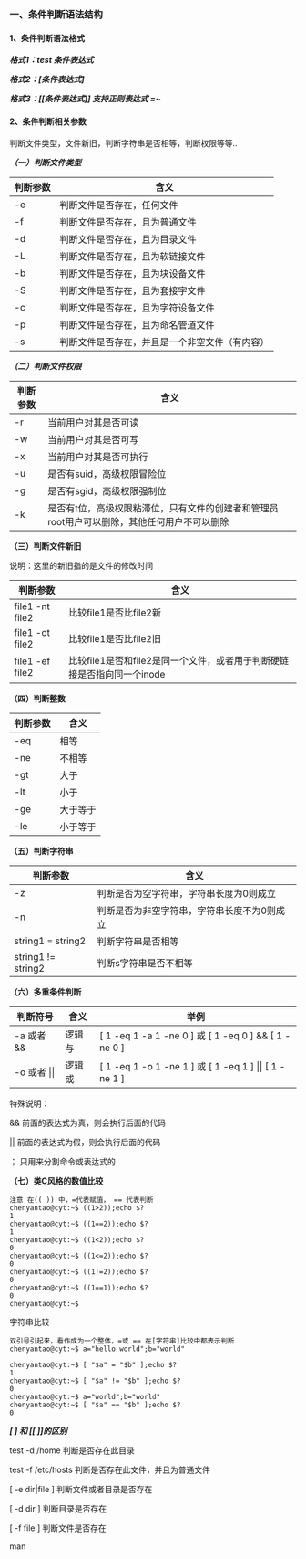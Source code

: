 ### 一、条件判断语法结构

#### 1、条件判断语法格式

***格式1：test 条件表达式***

***格式2：[条件表达式]***

***格式3：[[条件表达式]] 支持正则表达式 =~***

#### 2、条件判断相关参数

判断文件类型，文件新旧，判断字符串是否相等，判断权限等等..

***（一）判断文件类型***

| 判断参数 | 含义                                           |
| -------- | ---------------------------------------------- |
| -e       | 判断文件是否存在，任何文件                     |
| -f       | 判断文件是否存在，且为普通文件                 |
| -d       | 判断文件是否存在，且为目录文件                 |
| -L       | 判断文件是否存在，且为软链接文件               |
| -b       | 判断文件是否存在，且为块设备文件               |
| -S       | 判断文件是否存在，且为套接字文件               |
| -c       | 判断文件是否存在，且为字符设备文件             |
| -p       | 判断文件是否存在，且为命名管道文件             |
| -s       | 判断文件是否存在，并且是一个非空文件（有内容） |

***（二）判断文件权限***

| 判断参数 | 含义                                                         |
| -------- | ------------------------------------------------------------ |
| -r       | 当前用户对其是否可读                                         |
| -w       | 当前用户对其是否可写                                         |
| -x       | 当前用户对其是否可执行                                       |
| -u       | 是否有suid，高级权限冒险位                                   |
| -g       | 是否有sgid，高级权限强制位                                   |
| -k       | 是否有t位，高级权限粘滞位，只有文件的创建者和管理员root用户可以删除，其他任何用户不可以删除 |

**（三）判断文件新旧**

说明：这里的新旧指的是文件的修改时间

| 判断参数        | 含义                                                         |
| --------------- | ------------------------------------------------------------ |
| file1 -nt file2 | 比较file1是否比file2新                                       |
| file1 -ot file2 | 比较file1是否比file2旧                                       |
| file1 -ef file2 | 比较file1是否和file2是同一个文件，或者用于判断硬链接是否指向同一个inode |

**（四）判断整数**

| 判断参数 | 含义     |
| -------- | -------- |
| -eq      | 相等     |
| -ne      | 不相等   |
| -gt      | 大于     |
| -lt      | 小于     |
| -ge      | 大于等于 |
| -le      | 小于等于 |

**（五）判断字符串**

| 判断参数           | 含义                                        |
| ------------------ | ------------------------------------------- |
| -z                 | 判断是否为空字符串，字符串长度为0则成立     |
| -n                 | 判断是否为非空字符串，字符串长度不为0则成立 |
| string1 = string2  | 判断字符串是否相等                          |
| string1 != string2 | 判断s字符串是否不相等                       |

**（六）多重条件判断**

| 判断符号     | 含义   | 举例                                                   |
| ------------ | ------ | ------------------------------------------------------ |
| -a 或者 &&   | 逻辑与 | [ 1 -eq 1 -a 1 -ne 0 ] 或 [ 1 -eq 0 ] && [ 1 -ne 0 ]   |
| -o 或者 \|\| | 逻辑或 | [ 1 -eq 1 -o 1 -ne 1 ] 或 [ 1 -eq 1 ] \|\| [ 1 -ne 1 ] |

特殊说明：

&&	前面的表达式为真，则会执行后面的代码

||	 前面的表达式为假，则会执行后面的代码

；	  只用来分割命令或表达式的



**（七）类C风格的数值比较**

```
注意 在(( )) 中，=代表赋值， == 代表判断
chenyantao@cyt:~$ ((1>2));echo $?
1
chenyantao@cyt:~$ ((1==2));echo $?
1
chenyantao@cyt:~$ ((1<2));echo $?
0
chenyantao@cyt:~$ ((1<=2));echo $?
0
chenyantao@cyt:~$ ((1!=2));echo $?
0
chenyantao@cyt:~$ ((1==1));echo $?
0
chenyantao@cyt:~$ 
```

字符串比较

```
双引号引起来，看作成为一个整体，=或 == 在[字符串]比较中都表示判断
chenyantao@cyt:~$ a="hello world";b="world"

chenyantao@cyt:~$ [ "$a" = "$b" ];echo $?
1
chenyantao@cyt:~$ [ "$a" != "$b" ];echo $?
0
chenyantao@cyt:~$ a="world";b="world"
chenyantao@cyt:~$ [ "$a" == "$b" ];echo $?
0

```

***[ ] 和 [[ ]]的区别***







test -d /home	判断是否存在此目录

test -f /etc/hosts	判断是否存在此文件，并且为普通文件

[ -e dir|file ]	判断文件或者目录是否存在

[ -d dir ]	判断目录是否存在

[ -f file ]	判断文件是否存在

man 